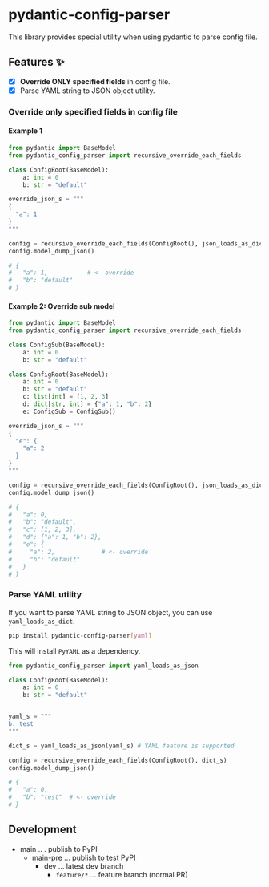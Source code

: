 # pydantic-config-parser

This library provides special utility when using pydantic to parse config file.

## Features ✨

- [x] **Override ONLY specified fields** in config file.
- [x] Parse YAML string to JSON object utility.

### Override only specified fields in config file

#### Example 1

```python
from pydantic import BaseModel
from pydantic_config_parser import recursive_override_each_fields

class ConfigRoot(BaseModel):
    a: int = 0
    b: str = "default"

override_json_s = """
{
  "a": 1
}
"""

config = recursive_override_each_fields(ConfigRoot(), json_loads_as_dict(override_json_s))
config.model_dump_json()

# {
#   "a": 1,           # <- override
#   "b": "default"
# }
```

#### Example 2: Override sub model

```python
from pydantic import BaseModel
from pydantic_config_parser import recursive_override_each_fields

class ConfigSub(BaseModel):
    a: int = 0
    b: str = "default"

class ConfigRoot(BaseModel):
    a: int = 0
    b: str = "default"
    c: list[int] = [1, 2, 3]
    d: dict[str, int] = {"a": 1, "b": 2}
    e: ConfigSub = ConfigSub()

override_json_s = """
{
  "e": {
    "a": 2
  }
}
"""

config = recursive_override_each_fields(ConfigRoot(), json_loads_as_dict(override_json_s))
config.model_dump_json()

# {
#   "a": 0,
#   "b": "default",
#   "c": [1, 2, 3],
#   "d": {"a": 1, "b": 2},
#   "e": {
#     "a": 2,             # <- override
#     "b": "default"
#   }
# }
```

### Parse YAML utility

If you want to parse YAML string to JSON object, you can use `yaml_loads_as_dict`.

```sh
pip install pydantic-config-parser[yaml]
```

This will install `PyYAML` as a dependency.

```python
from pydantic_config_parser import yaml_loads_as_json

class ConfigRoot(BaseModel):
    a: int = 0
    b: str = "default"


yaml_s = """
b: test
"""

dict_s = yaml_loads_as_json(yaml_s) # YAML feature is supported

config = recursive_override_each_fields(ConfigRoot(), dict_s)
config.model_dump_json()

# {
#   "a": 0,
#   "b": "test"  # <- override
# }
```

## Development

- main .. . publish to PyPI
  - main-pre ... publish to test PyPI
    - dev ... latest dev branch
      - `feature/*` ... feature branch (normal PR)
